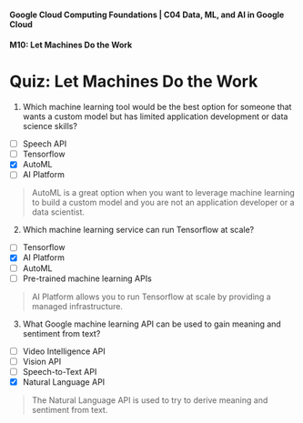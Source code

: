 #### Google Cloud Computing Foundations | C04 Data, ML, and AI in Google Cloud
#### M10: Let Machines Do the Work

# Quiz: Let Machines Do the Work

1. Which machine learning tool would be the best option for someone that wants a custom model but has limited application development or data science skills?
- [ ] Speech API
- [ ] Tensorflow
- [x] AutoML
- [ ] AI Platform
> AutoML is a great option when you want to leverage machine learning to build a custom model and you are not an application developer or a data scientist.

2. Which machine learning service can run Tensorflow at scale?
- [ ] Tensorflow
- [x] AI Platform
- [ ] AutoML
- [ ] Pre-trained machine learning APIs
> AI Platform allows you to run Tensorflow at scale by providing a managed infrastructure.

3. What Google machine learning API can be used to gain meaning and sentiment from text?
- [ ] Video Intelligence API
- [ ] Vision API
- [ ] Speech-to-Text API
- [x] Natural Language API
> The Natural Language API is used to try to derive meaning and sentiment from text.